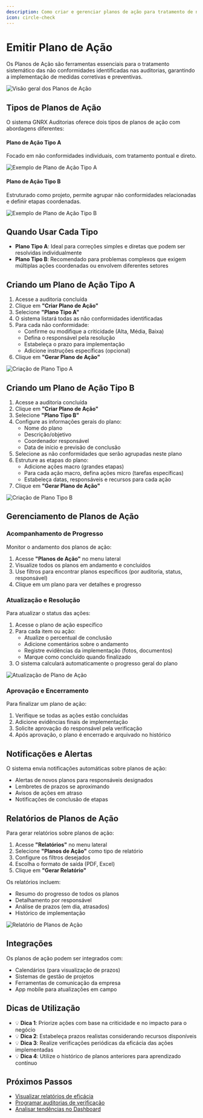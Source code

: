 ```yaml
---
description: Como criar e gerenciar planos de ação para tratamento de não conformidades
icon: circle-check
---
```


# Emitir Plano de Ação

Os Planos de Ação são ferramentas essenciais para o tratamento sistemático das não conformidades identificadas nas auditorias, garantindo a implementação de medidas corretivas e preventivas.

![Visão geral dos Planos de Ação](../../images/visao-geral-planos-acao.png)

## Tipos de Planos de Ação

O sistema GNRX Auditorias oferece dois tipos de planos de ação com abordagens diferentes:

#### Plano de Ação Tipo A

Focado em não conformidades individuais, com tratamento pontual e direto.

![Exemplo de Plano de Ação Tipo A](../../images/plano-acao-tipo-a.png)

#### Plano de Ação Tipo B

Estruturado como projeto, permite agrupar não conformidades relacionadas e definir etapas coordenadas.

![Exemplo de Plano de Ação Tipo B](../../images/plano-acao-tipo-b.png)

## Quando Usar Cada Tipo

* **Plano Tipo A**: Ideal para correções simples e diretas que podem ser resolvidas individualmente
* **Plano Tipo B**: Recomendado para problemas complexos que exigem múltiplas ações coordenadas ou envolvem diferentes setores

## Criando um Plano de Ação Tipo A

1. Acesse a auditoria concluída
2. Clique em **"Criar Plano de Ação"**
3. Selecione **"Plano Tipo A"**
4. O sistema listará todas as não conformidades identificadas
5. Para cada não conformidade:
   * Confirme ou modifique a criticidade (Alta, Média, Baixa)
   * Defina o responsável pela resolução
   * Estabeleça o prazo para implementação
   * Adicione instruções específicas (opcional)
6. Clique em **"Gerar Plano de Ação"**

![Criação de Plano Tipo A](../../images/criar-plano-tipo-a.png)

## Criando um Plano de Ação Tipo B

1. Acesse a auditoria concluída
2. Clique em **"Criar Plano de Ação"**
3. Selecione **"Plano Tipo B"**
4. Configure as informações gerais do plano:
   * Nome do plano
   * Descrição/objetivo
   * Coordenador responsável
   * Data de início e previsão de conclusão
5. Selecione as não conformidades que serão agrupadas neste plano
6. Estruture as etapas do plano:
   * Adicione ações macro (grandes etapas)
   * Para cada ação macro, defina ações micro (tarefas específicas)
   * Estabeleça datas, responsáveis e recursos para cada ação
7. Clique em **"Gerar Plano de Ação"**

![Criação de Plano Tipo B](../../images/criar-plano-tipo-b.png)

## Gerenciamento de Planos de Ação

### Acompanhamento de Progresso

Monitor o andamento dos planos de ação:

1. Acesse **"Planos de Ação"** no menu lateral
2. Visualize todos os planos em andamento e concluídos
3. Use filtros para encontrar planos específicos (por auditoria, status, responsável)
4. Clique em um plano para ver detalhes e progresso

### Atualização e Resolução

Para atualizar o status das ações:

1. Acesse o plano de ação específico
2. Para cada item ou ação:
   * Atualize o percentual de conclusão
   * Adicione comentários sobre o andamento
   * Registre evidências da implementação (fotos, documentos)
   * Marque como concluído quando finalizado
3. O sistema calculará automaticamente o progresso geral do plano

![Atualização de Plano de Ação](../../images/atualizacao-plano-acao.png)

### Aprovação e Encerramento

Para finalizar um plano de ação:

1. Verifique se todas as ações estão concluídas
2. Adicione evidências finais de implementação
3. Solicite aprovação do responsável pela verificação
4. Após aprovação, o plano é encerrado e arquivado no histórico

## Notificações e Alertas

O sistema envia notificações automáticas sobre planos de ação:

* Alertas de novos planos para responsáveis designados
* Lembretes de prazos se aproximando
* Avisos de ações em atraso
* Notificações de conclusão de etapas

## Relatórios de Planos de Ação

Para gerar relatórios sobre planos de ação:

1. Acesse **"Relatórios"** no menu lateral
2. Selecione **"Planos de Ação"** como tipo de relatório
3. Configure os filtros desejados
4. Escolha o formato de saída (PDF, Excel)
5. Clique em **"Gerar Relatório"**

Os relatórios incluem:

* Resumo do progresso de todos os planos
* Detalhamento por responsável
* Análise de prazos (em dia, atrasados)
* Histórico de implementação

![Relatório de Planos de Ação](../../images/relatorio-planos-acao.png)

## Integrações

Os planos de ação podem ser integrados com:

* Calendários (para visualização de prazos)
* Sistemas de gestão de projetos
* Ferramentas de comunicação da empresa
* App mobile para atualizações em campo

## Dicas de Utilização

* 💡 **Dica 1**: Priorize ações com base na criticidade e no impacto para o negócio
* 💡 **Dica 2**: Estabeleça prazos realistas considerando recursos disponíveis
* 💡 **Dica 3**: Realize verificações periódicas da eficácia das ações implementadas
* 💡 **Dica 4**: Utilize o histórico de planos anteriores para aprendizado contínuo

## Próximos Passos

* [Visualizar relatórios de eficácia](visualizar-relatorios.md)
* [Programar auditorias de verificação](nova-auditoria.md)
* [Analisar tendências no Dashboard](painel-dashboard.md)
